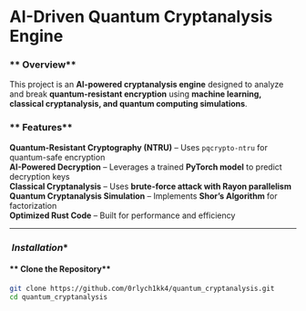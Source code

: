 # AI-Driven Quantum Cryptanalysis Engine

### ** Overview**
This project is an **AI-powered cryptanalysis engine** designed to analyze and break **quantum-resistant encryption** using **machine learning, classical cryptanalysis, and quantum computing simulations**.

### ** Features**
 **Quantum-Resistant Cryptography (NTRU)** – Uses `pqcrypto-ntru` for quantum-safe encryption  
 **AI-Powered Decryption** – Leverages a trained **PyTorch model** to predict decryption keys  
 **Classical Cryptanalysis** – Uses **brute-force attack with Rayon parallelism**  
 **Quantum Cryptanalysis Simulation** – Implements **Shor’s Algorithm** for factorization  
 **Optimized Rust Code** – Built for performance and efficiency  

---

### *️ Installation**
#### ** Clone the Repository**
```sh
git clone https://github.com/0rlych1kk4/quantum_cryptanalysis.git
cd quantum_cryptanalysis

